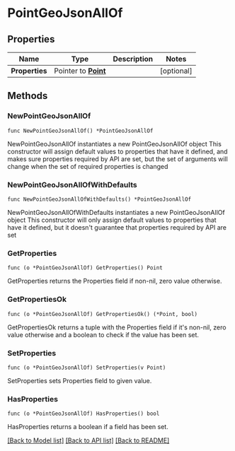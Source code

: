 # PointGeoJsonAllOf

## Properties

Name | Type | Description | Notes
------------ | ------------- | ------------- | -------------
**Properties** | Pointer to [**Point**](Point.md) |  | [optional] 

## Methods

### NewPointGeoJsonAllOf

`func NewPointGeoJsonAllOf() *PointGeoJsonAllOf`

NewPointGeoJsonAllOf instantiates a new PointGeoJsonAllOf object
This constructor will assign default values to properties that have it defined,
and makes sure properties required by API are set, but the set of arguments
will change when the set of required properties is changed

### NewPointGeoJsonAllOfWithDefaults

`func NewPointGeoJsonAllOfWithDefaults() *PointGeoJsonAllOf`

NewPointGeoJsonAllOfWithDefaults instantiates a new PointGeoJsonAllOf object
This constructor will only assign default values to properties that have it defined,
but it doesn't guarantee that properties required by API are set

### GetProperties

`func (o *PointGeoJsonAllOf) GetProperties() Point`

GetProperties returns the Properties field if non-nil, zero value otherwise.

### GetPropertiesOk

`func (o *PointGeoJsonAllOf) GetPropertiesOk() (*Point, bool)`

GetPropertiesOk returns a tuple with the Properties field if it's non-nil, zero value otherwise
and a boolean to check if the value has been set.

### SetProperties

`func (o *PointGeoJsonAllOf) SetProperties(v Point)`

SetProperties sets Properties field to given value.

### HasProperties

`func (o *PointGeoJsonAllOf) HasProperties() bool`

HasProperties returns a boolean if a field has been set.


[[Back to Model list]](../README.md#documentation-for-models) [[Back to API list]](../README.md#documentation-for-api-endpoints) [[Back to README]](../README.md)


